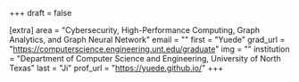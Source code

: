 +++
draft = false

[extra]
area = "Cybersecurity, High-Performance Computing, Graph Analytics, and Graph Neural Network"
email = ""
first = "Yuede"
grad_url = "https://computerscience.engineering.unt.edu/graduate"
img = ""
institution = "Department of Computer Science and Engineering, University of North Texas"
last = "Ji"
prof_url = "https://yuede.github.io/"
+++